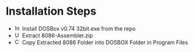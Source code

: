 <!DOCTYPE html>
<html lang="en">
<head>
  <meta charset="UTF-8">
  <meta name="viewport" content="width=device-width, initial-scale=1.0">
</head>
<body>
  <h1>Installation Steps</h1>
  <ul>
    <li class="step">
      <img class="step-image" src="https://www.pngall.com/wp-content/uploads/11/Install-PNG.png" alt="Install Icon" width=15 height=15>
      Install DOSBox v0.74 32bit.exe from the repo
    </li>
    <li class="step">
      <img class="step-image" src="https://lh3.googleusercontent.com/eVQcNGH3ydrVOr6T1N4vdVa3QXtCxb3Mgp6Lt3p0wrN63GM4FFgGOgu-pBIZA4r8R2c" alt="Unzip Icon" height=15>
      Extract 8086-Assembler.zip
    </li>
    <li class="step">
      <img class="step-image" src="https://cdn.pixabay.com/photo/2012/04/16/13/10/document-35941_1280.png" alt="Copy Icon" height=15>
      Copy Extracted 8086 Folder into DOSBOX Folder in Program Files
    </li>
  </ul>
</body>
</html>
